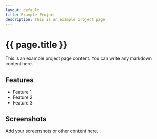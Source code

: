 ```yaml
---
layout: default
title: Example Project
description: This is an example project page
---
```


# {{ page.title }}

This is an example project page content. You can write any markdown content here.

## Features
- Feature 1
- Feature 2
- Feature 3

## Screenshots
Add your screenshots or other content here. 